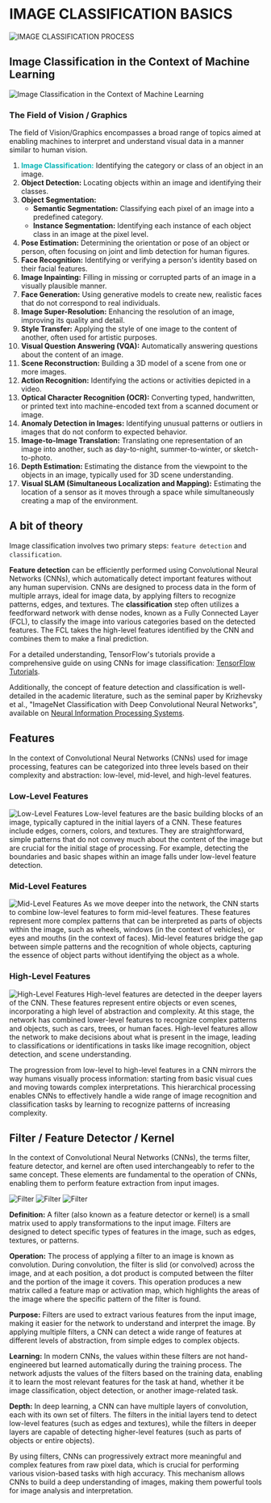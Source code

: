 # IMAGE CLASSIFICATION BASICS

![IMAGE CLASSIFICATION PROCESS](img/image-classification-01.png)

## Image Classification in the Context of Machine Learning

![Image Classification in the Context of Machine Learning](img/image-classification-02.png)

### The Field of Vision / Graphics
The field of Vision/Graphics encompasses a broad range of topics aimed at enabling machines to interpret and understand visual data in a manner similar to human vision.
1. <span style="color:#07B4B6">**Image Classification:**</span> Identifying the category or class of an object in an image.
2. **Object Detection:** Locating objects within an image and identifying their classes.
3. **Object Segmentation:**
   - **Semantic Segmentation:** Classifying each pixel of an image into a predefined category.
   - **Instance Segmentation:** Identifying each instance of each object class in an image at the pixel level.
4. **Pose Estimation:** Determining the orientation or pose of an object or person, often focusing on joint and limb detection for human figures.
5. **Face Recognition:** Identifying or verifying a person's identity based on their facial features.
6. **Image Inpainting:** Filling in missing or corrupted parts of an image in a visually plausible manner.
7. **Face Generation:** Using generative models to create new, realistic faces that do not correspond to real individuals.
8. **Image Super-Resolution:** Enhancing the resolution of an image, improving its quality and detail.
9. **Style Transfer:** Applying the style of one image to the content of another, often used for artistic purposes.
10. **Visual Question Answering (VQA):** Automatically answering questions about the content of an image.
11. **Scene Reconstruction:** Building a 3D model of a scene from one or more images.
12. **Action Recognition:** Identifying the actions or activities depicted in a video.
13. **Optical Character Recognition (OCR):** Converting typed, handwritten, or printed text into machine-encoded text from a scanned document or image.
14. **Anomaly Detection in Images:** Identifying unusual patterns or outliers in images that do not conform to expected behavior.
15. **Image-to-Image Translation:** Translating one representation of an image into another, such as day-to-night, summer-to-winter, or sketch-to-photo.
16. **Depth Estimation:** Estimating the distance from the viewpoint to the objects in an image, typically used for 3D scene understanding.
17. **Visual SLAM (Simultaneous Localization and Mapping):** Estimating the location of a sensor as it moves through a space while simultaneously creating a map of the environment.

## A bit of theory

Image classification involves two primary steps: `feature detection` and `classification`.

**Feature detection** can be efficiently performed using Convolutional Neural Networks (CNNs), which automatically detect important features without any human supervision. CNNs are designed to process data in the form of multiple arrays, ideal for image data, by applying filters to recognize patterns, edges, and textures.
The **classification** step often utilizes a feedforward network with dense nodes, known as a Fully Connected Layer (FCL), to classify the image into various categories based on the detected features. The FCL takes the high-level features identified by the CNN and combines them to make a final prediction.

For a detailed understanding, TensorFlow's tutorials provide a comprehensive guide on using CNNs for image classification: [TensorFlow Tutorials](https://www.tensorflow.org/tutorials/images/classification).

Additionally, the concept of feature detection and classification is well-detailed in the academic literature, such as the seminal paper by Krizhevsky et al., "ImageNet Classification with Deep Convolutional Neural Networks", available on [Neural Information Processing Systems](https://papers.nips.cc/paper_files/paper/2012/file/c399862d3b9d6b76c8436e924a68c45b-Paper.pdf).

## Features
In the context of Convolutional Neural Networks (CNNs) used for image processing, features can be categorized into three levels based on their complexity and abstraction: low-level, mid-level, and high-level features.

### Low-Level Features
![Low-Level Features](img/image-classification-03.png)
Low-level features are the basic building blocks of an image, typically captured in the initial layers of a CNN. These features include edges, corners, colors, and textures. They are straightforward, simple patterns that do not convey much about the content of the image but are crucial for the initial stage of processing. For example, detecting the boundaries and basic shapes within an image falls under low-level feature detection.

### Mid-Level Features
![Mid-Level Features](img/image-classification-04.png)
As we move deeper into the network, the CNN starts to combine low-level features to form mid-level features. These features represent more complex patterns that can be interpreted as parts of objects within the image, such as wheels, windows (in the context of vehicles), or eyes and mouths (in the context of faces). Mid-level features bridge the gap between simple patterns and the recognition of whole objects, capturing the essence of object parts without identifying the object as a whole.

### High-Level Features
![High-Level Features](img/image-classification-05.png)
High-level features are detected in the deeper layers of the CNN. These features represent entire objects or even scenes, incorporating a high level of abstraction and complexity. At this stage, the network has combined lower-level features to recognize complex patterns and objects, such as cars, trees, or human faces. High-level features allow the network to make decisions about what is present in the image, leading to classifications or identifications in tasks like image recognition, object detection, and scene understanding.

The progression from low-level to high-level features in a CNN mirrors the way humans visually process information: starting from basic visual cues and moving towards complex interpretations. This hierarchical processing enables CNNs to effectively handle a wide range of image recognition and classification tasks by learning to recognize patterns of increasing complexity.

## Filter / Feature Detector / Kernel
In the context of Convolutional Neural Networks (CNNs), the terms filter, feature detector, and kernel are often used interchangeably to refer to the same concept. These elements are fundamental to the operation of CNNs, enabling them to perform feature extraction from input images.

![Filter](img/image-classification-06.png)
![Filter](img/image-classification-07.png)
![Filter](img/image-classification-08.png)

**Definition:** A filter (also known as a feature detector or kernel) is a small matrix used to apply transformations to the input image. Filters are designed to detect specific types of features in the image, such as edges, textures, or patterns.

**Operation:** The process of applying a filter to an image is known as convolution. During convolution, the filter is slid (or convolved) across the image, and at each position, a dot product is computed between the filter and the portion of the image it covers. This operation produces a new matrix called a feature map or activation map, which highlights the areas of the image where the specific pattern of the filter is found.

**Purpose:** Filters are used to extract various features from the input image, making it easier for the network to understand and interpret the image. By applying multiple filters, a CNN can detect a wide range of features at different levels of abstraction, from simple edges to complex objects.

**Learning:** In modern CNNs, the values within these filters are not hand-engineered but learned automatically during the training process. The network adjusts the values of the filters based on the training data, enabling it to learn the most relevant features for the task at hand, whether it be image classification, object detection, or another image-related task.

**Depth:** In deep learning, a CNN can have multiple layers of convolution, each with its own set of filters. The filters in the initial layers tend to detect low-level features (such as edges and textures), while the filters in deeper layers are capable of detecting higher-level features (such as parts of objects or entire objects).

By using filters, CNNs can progressively extract more meaningful and complex features from raw pixel data, which is crucial for performing various vision-based tasks with high accuracy. This mechanism allows CNNs to build a deep understanding of images, making them powerful tools for image analysis and interpretation.